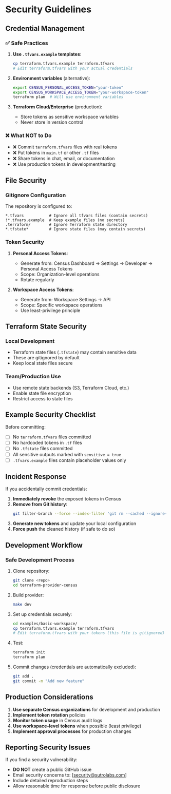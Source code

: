 # Security Guidelines

## Credential Management

### ✅ **Safe Practices**

1. **Use `.tfvars.example` templates**:
   ```bash
   cp terraform.tfvars.example terraform.tfvars
   # Edit terraform.tfvars with your actual credentials
   ```

2. **Environment variables** (alternative):
   ```bash
   export CENSUS_PERSONAL_ACCESS_TOKEN="your-token"
   export CENSUS_WORKSPACE_ACCESS_TOKEN="your-workspace-token"
   terraform plan  # Will use environment variables
   ```

3. **Terraform Cloud/Enterprise** (production):
   - Store tokens as sensitive workspace variables
   - Never store in version control

### ❌ **What NOT to Do**

- ❌ Commit `terraform.tfvars` files with real tokens
- ❌ Put tokens in `main.tf` or other `.tf` files
- ❌ Share tokens in chat, email, or documentation  
- ❌ Use production tokens in development/testing

## File Security

### **Gitignore Configuration**

The repository is configured to:
```gitignore
*.tfvars           # Ignore all tfvars files (contain secrets)
!*.tfvars.example  # Keep example files (no secrets)
.terraform/        # Ignore Terraform state directory
*.tfstate*         # Ignore state files (may contain secrets)
```

### **Token Security**

1. **Personal Access Tokens**:
   - Generate from: Census Dashboard → Settings → Developer → Personal Access Tokens
   - Scope: Organization-level operations
   - Rotate regularly

2. **Workspace Access Tokens**:
   - Generate from: Workspace Settings → API
   - Scope: Specific workspace operations
   - Use least-privilege principle

## Terraform State Security

### **Local Development**
- Terraform state files (`.tfstate`) may contain sensitive data
- These are gitignored by default
- Keep local state files secure

### **Team/Production Use**
- Use remote state backends (S3, Terraform Cloud, etc.)
- Enable state file encryption
- Restrict access to state files

## Example Security Checklist

Before committing:
- [ ] No `terraform.tfvars` files committed
- [ ] No hardcoded tokens in `.tf` files
- [ ] No `.tfstate` files committed
- [ ] All sensitive outputs marked with `sensitive = true`
- [ ] `.tfvars.example` files contain placeholder values only

## Incident Response

If you accidentally commit credentials:

1. **Immediately revoke** the exposed tokens in Census
2. **Remove from Git history**:
   ```bash
   git filter-branch --force --index-filter 'git rm --cached --ignore-unmatch terraform.tfvars' --prune-empty --tag-name-filter cat -- --all
   ```
3. **Generate new tokens** and update your local configuration
4. **Force push** the cleaned history (if safe to do so)

## Development Workflow

### **Safe Development Process**

1. Clone repository:
   ```bash
   git clone <repo>
   cd terraform-provider-census
   ```

2. Build provider:
   ```bash
   make dev
   ```

3. Set up credentials securely:
   ```bash
   cd examples/basic-workspace/
   cp terraform.tfvars.example terraform.tfvars
   # Edit terraform.tfvars with your tokens (this file is gitignored)
   ```

4. Test:
   ```bash
   terraform init
   terraform plan
   ```

5. Commit changes (credentials are automatically excluded):
   ```bash
   git add .
   git commit -m "Add new feature"
   ```

## Production Considerations

1. **Use separate Census organizations** for development and production
2. **Implement token rotation** policies  
3. **Monitor token usage** in Census audit logs
4. **Use workspace-level tokens** when possible (least privilege)
5. **Implement approval processes** for production changes

## Reporting Security Issues

If you find a security vulnerability:
- **DO NOT** create a public GitHub issue
- Email security concerns to: [security@sutrolabs.com]
- Include detailed reproduction steps
- Allow reasonable time for response before public disclosure